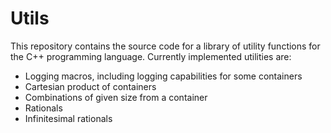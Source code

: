 # Utils

This repository contains the source code for a library of utility functions for the C++ programming language.
Currently implemented utilities are:
 - Logging macros, including logging capabilities for some containers
 - Cartesian product of containers
 - Combinations of given size from a container
 - Rationals
 - Infinitesimal rationals